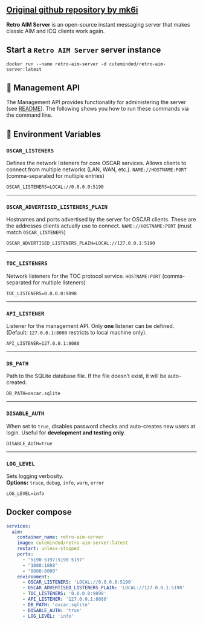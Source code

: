 ## [Original github repository by mk6i](https://github.com/mk6i/retro-aim-server)
**Retro AIM Server** is an open-source instant messaging server that makes classic AIM and ICQ clients work again.

## Start a ``Retro AIM Server`` server instance
```shell
docker run --name retro-aim-server -d cuteminded/retro-aim-server:latest
```

## 👤 Management API
The Management API provides functionality for administering the server (see [README](https://github.com/mk6i/retro-aim-server?tab=readme-ov-file#-management-api)). The following
shows you how to run these commands via the command line.

## 🔑 Environment Variables
### `OSCAR_LISTENERS`
Defines the network listeners for core OSCAR services. Allows clients to connect from multiple networks (LAN, WAN, etc.).
  `NAME://HOSTNAME:PORT` (comma-separated for multiple entries)  
  ```env
  OSCAR_LISTENERS=LOCAL://0.0.0.0:5190
  ```
---
### `OSCAR_ADVERTISED_LISTENERS_PLAIN`
Hostnames and ports advertised by the server for OSCAR clients. These are the addresses clients actually use to connect.
  `NAME://HOSTNAME:PORT` (must match `OSCAR_LISTENERS`)  
  ```env
  OSCAR_ADVERTISED_LISTENERS_PLAIN=LOCAL://127.0.0.1:5190
  ```
---
### `TOC_LISTENERS`
Network listeners for the TOC protocol service. `HOSTNAME:PORT` (comma-separated for multiple listeners)  
  ```env
  TOC_LISTENERS=0.0.0.0:9898
  ```
---
### `API_LISTENER`
Listener for the management API. Only **one** listener can be defined. (Default: `127.0.0.1:8080` restricts to local machine only).
  ```env
  API_LISTENER=127.0.0.1:8080
  ```
---
### `DB_PATH`
Path to the SQLite database file. If the file doesn’t exist, it will be auto-created.
  ```env
  DB_PATH=oscar.sqlite
  ```
---
### `DISABLE_AUTH`
When set to `true`, disables password checks and auto-creates new users at login. Useful for **development and testing only**.
  ```env
  DISABLE_AUTH=true
  ```
---
### `LOG_LEVEL`
Sets logging verbosity.  
**Options:** `trace`, `debug`, `info`, `warn`, `error`  
  ```env
  LOG_LEVEL=info
  ```

## Docker compose
```yml
services:
  aim:
    container_name: retro-aim-server
    image: cuteminded/retro-aim-server:latest
    restart: unless-stopped
    ports:
      - "5190-5197:5190-5197"
      - "1088:1088"
      - "8080:8080"
    environment:   
      - OSCAR_LISTENERS: 'LOCAL://0.0.0.0:5190'
      - OSCAR_ADVERTISED_LISTENERS_PLAIN: 'LOCAL://127.0.0.1:5190'
      - TOC_LISTENERS: '0.0.0.0:9898'
      - API_LISTENER: '127.0.0.1:8080'
      - DB_PATH: 'oscar.sqlite'
      - DISABLE_AUTH: 'true'
      - LOG_LEVEL: 'info'
```
